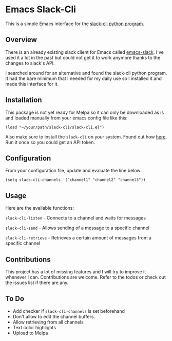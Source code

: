 # Emacs Slack-Cli #

This is a simple Emacs interface for the [slack-cli python program](https://pypi.org/project/slack-cli/).

## Overview ##

There is an already existing slack client for Emacs called [emacs-slack](https://github.com/yuya373/emacs-slack). I've used it a lot in the past but could not get it to work anymore thanks to the changes to slack's API.

I searched around for an alternative and found the slack-cli python program. It had the bare minimum that I needed for my daily use so I installed it and made this interface for it.

## Installation ##
This package is not yet ready for Melpa so it can only be downloaded as is and loaded manually from your emacs config file like this:

`(load "~/your/path/slack-cli/slack-cli.el")`

Also make sure to install the `slack-cli` on your system. Found out how [here](https://pypi.org/project/slack-cli/). Run it once so you could get an API token.

## Configuration ##
From your configuration file, update and evaluate the line below:

`(setq slack-cli-channels '("channel1" "channel2" "channel3"))`

## Usage ##
Here are the available functions:

`slack-cli-listen` - Connects to a channel and waits for messages

`slack-cli-send` - Allows sending of a message to a specific channel

`slack-cli-retrieve` - Retrieves a certain amount of messages from a specific channel

## Contributions ##

This project has a lot of missing features and I will try to improve it whenever I can. Contributions are welcome. Refer to the todos or check out the issues list if there are any.

## To Do ##

  * Add checker if `slack-cli-channels` is set beforehand
  * Don't allow to edit the channel buffers.
  * Allow retrieving from all channels
  * Text color highlights
  * Upload to Melpa
